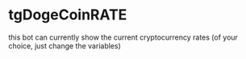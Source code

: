 # tgDogeCoinRATE
this bot can currently show the current cryptocurrency rates (of your choice, just change the variables)
